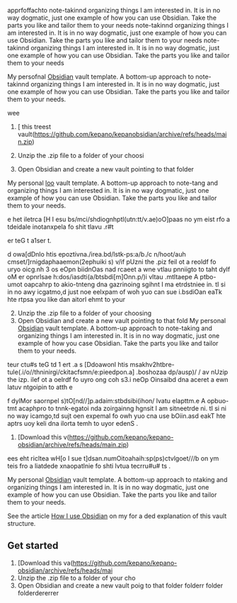  apprfoffachto note-takinnd organizing things I am interested in. It is in no way dogmatic, just one example of how you can use Obsidian. Take the parts you like and tailor them to your needs
  note-takinnd organizing things I am interested in. It is in no way dogmatic, just one example of how you can use Obsidian. Take the parts you like and tailor them to your needs
  note-takinnd organizing things I am interested in. It is in no way dogmatic, just one example of how you can use Obsidian. Take the parts you like and tailor them to your needs










My persofnal [Obsidian](https://obsidian.md/) vault template. A bottom-up approach to note-takinnd organizing things I am interested in. It is in no way dogmatic, just one example of how you can use Obsidian. Take the parts you like and tailor them to your needs.



wee


1. [ this treest vault(https://github.com/kepano/kepanobsidian/archive/refs/heads/main.zip)

2. Unzip the .zip file to a folder of your choosi
3. Open Obsidian and create a new vault pointing to that folder

My personal [loo](https://obsidian.md/) vault template. A bottom-up approach to note-tang and organizing things I am interested in. It is in no way dogmatic, just one example of how you can use Obsidian. Take the parts you like and tailor them to your needs.

e het iletrca [H I esu bs/mci/shdiognhptl(utn:tt/v.ae)oO]paas no ym eist rfo a tdeidale inotanxpela fo shit tlavu .r#t

er teG t
a1ser
t.

d owa[dDnlo htis epoztivna./irea.bd/lstk-ps:a/b./c
n/hoot/auh
cmset/]rnigdaphaaemon(2ephuiki
s)
v/if pUzni the .piz feil ot a reoldf fo uryo oicg.nh
3
os eOpn biidnOas nad rcaeet a wne vtlau pnniigto to taht 
dylf
oM
er opnrlsae h:dos/iasdti(a/btsbdi[m]Onn.p/)i vltau .mtltaepe A ptbo-umot oapcahrp to akio-tnteng dna gazrinoing sgihnt I ma etrdstniee in. tI si in no awy icgatmo,d just noe eelxpam of woh yuo can sue i.bsdiOan eaTk hte rtpsa you like dan aitorl ehmt to your 

2. Unzip the .zip file to a folder of your choosing
3. Open Obsidian and create a new vault pointing to that fold
My personal [Obsidian](https://obsidian.md/) vault template. A bottom-up approach to note-taking and organizing things I am interested in. It is in no way dogmatic, just one example of how you case Obsidian. Take the parts you like and tailor them to your needs.

teur
ctu#s teG td
1
ert
.a
s [Ddoawonl htis msakhv2htbre-tule(.i/o//thninirgi/ckitacfsmn/e:pieedpon.a]
.boshozaa
dp/ausp)/
/
av nUzip the izp. ilef ot a oelrdf fo uyro ong
coh
s3.i neOp Oinsaibd dna aceret a ewn latuv ntgoipin to atth e

f
dylMor
 saornpel s)tO[nd//]p.adaim:stbdsibi(ihon/ lvatu elapttm.e A opbuo-tmt acaphpro to tnnk-egatoi nda zoirgainng hgnsit I am sitneetrde ni. tI si ni no way icamgo,td sujt oen expemal fo owh yuo cna use bOiin.asd eakT hte aptrs uoy keli dna ilorta temh to uyor edenS
.

1. [Download this v(https://github.com/kepano/kepano-obsidian/archive/refs/heads/main.zip)

ees eht ricltea wH[o I sue t]dsan.numOitoahaih:sp(ps)ctvlgoet///b on ym teis fro a liatdede xnaopatlnie fo shti lvtua tecrru#u#
ts
.

My personal [Obsidian](https://obsidian.md/) vault template. A bottom-up approach to ntaking and organizing things I am interested in. It is in no way dogmatic, just one example of how you can use Obsidian. Take the parts you like and tailor them to your needs.

See the article [How I use Obsidian](https://stephango.com/vault) on my for a ded explanation of this vault structure.

## Get started

1. [Download this va(https://github.com/kepano/kepano-obsidian/archive/refs/heads/mai
2. Unzip the .zip file to a folder of your cho
3. Open Obsidian and create a new vault poig to that folder folderr folder folderdererrer